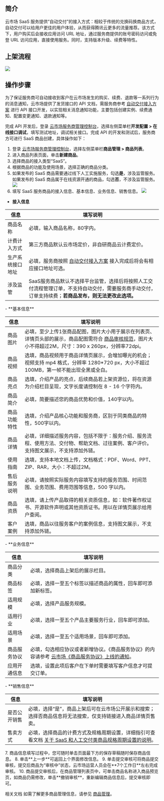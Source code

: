 ## 简介
云市场 SaaS 服务提供“自动交付”的接入方式：相较于传统的兑换码换商品方式，自动交付可以给用户更佳的用户体验，从而获得腾讯云更多的流量推荐。该方式下，用户购买后会接收应用访问 URL 地址，通过服务商提供的账号密码访问或免登 URL 访问应用，直接使用服务。同时，支持版本升级、续费等特性。 

## 上架流程 
![](https://main.qcloudimg.com/raw/b41ad4b56260336df8b1f95cda91b230.png) 


## 操作步骤
为了保证服务商可自动接收到客户在云市场发生的购买、续费、退款等一系列行为的消息通知，云市场提供了发货接口的 API 文档，需服务商参考 [自动交付接入方案](https://cloud.tencent.com/document/product/306/37730) 进行 API 接口开发，以实现相关消息通知功能，主要包括创建实例、续费通知、配置变更通知、退款通知等。

完成 API 开发后，登录 [云市场服务商管理控制台](https://console.cloud.tencent.com/serviceprovider)，选择左侧菜单栏**开发配置 > 在线接口调试**，填写测试地址，调试相关接口。完成 API 的开发和测试后，服务商方可进行 SaaS 商品创建，具体操作如下：
1. 登录 [云市场服务商管理控制台](https://console.cloud.tencent.com/serviceprovider)，选择左侧菜单栏**商品管理 > 商品列表**。
2. 进入商品列表页面，单击**新建商品**。
3. 选择商品的接入类型“SaaS”。
4. 根据商品的功能及使用场景，选择正确的商品分类。
5. 如果发布的 SaaS 商品需要通过线下人工实施服务，勾选**是**，涉及监管服务。如果发布的 SaaS 商品属于在线资源开通的商品，勾选**否**，不涉及监管服务。
![](https://qcloudimg.tencent-cloud.cn/raw/f7182e161f88f108eae55d513a3c7cd6.png)
6. 填写 SaaS 服务商品的接入信息、基本信息、业务信息、销售信息。
![](https://qcloudimg.tencent-cloud.cn/raw/25c04e2da0f5d04b4792e6b39aa1b382.png)
 - **接入信息**
<table>
<thead>
<tr>
<th>信息</th>
<th>填写说明</th>
</tr>
</thead>
<tbody><tr>
<td>商品名称</td>
<td>必填，输入商品名称，80字内。</td>
</tr>
<tr>
<td>计费计入方式</td>
<td>第三方商品默认云市场定价，非自研商品云计费定价。</td>
</tr>
<tr>
<td>生产系统接口地址</td>
<td>必填，服务商按照 <a href="https://cloud.tencent.com/document/product/306/37730">自动交付接入方案</a> 接入完成后将会有相应接口地址可选。 </td>
</tr>
<tr>
<td>涉及监管</td>
<td>SaaS服务商品默认不选择平台监管，选择后将按照人工交付流程管理订单，不支持自动交付，需要服务商手动交付，订单支持续费；<strong>若商品发布，则无法更改此选项<strong>。</td>
</tr>
</tbody></table>
 - **基本信息**
<table>
<thead>
<tr>
<th>信息</th>
<th>填写说明</th>
</tr>
</thead>
<tbody><tr>
<td>商品图片</td>
<td>必填，至少上传1张商品配图，图片大小用于展示在列表页、详情页头部的展示，商品配图需符合 <a href="https://cloud.tencent.com/document/product/306/31933">商品审核规范</a>，图片大小不得超过2M，尺寸：390 x 260px，分辨率72dpi。</td>
</tr>
<tr>
<td>商品视频</td>
<td>选填，商品视频用于商品详情页展示，会增加曝光的机会；视频支持 mp4 格式，分辨率 1280*720 px，大小不超过 100MB，第一帧不能出现全黑或全白。</td>
</tr>
<tr>
<td>商品亮点</td>
<td>选填，介绍产品的亮点，后续商品若上架资源位，将在资源为介绍栏目呈现，文字长度请控制在 8 - 16 个字符内。</td>
</tr>
<tr>
<td>商品简介</td>
<td>必填，简要描述您的商品优势和价值，140字以内。</td>
</tr>
<tr>
<td>商品功能特性</td>
<td>选填，介绍产品核心功能和服务商，区别于同类商品的特性，500字以内。</td>
</tr>
<tr>
<td>商品详情</td>
<td>必填，详细描述服务内容，包括不限于：服务介绍、服务流程、使用方法、交付物、帮助文档、过往案例、客户评价。支持图文展示，不支持添加外链。</td>
</tr>
<tr>
<td>使用指南</td>
<td>选填，支持本地文档上传，文档格式：PDF、Word、PPT、ZIP、RAR，大小：不超过2M。</td>
</tr>
<tr>
<td>售后服务说明</td>
<td>必填，请按照实际服务内容填写支持的服务范围、时间范围、业务范围、费用范围等信息，500 字以内。</td>
</tr>
<tr>
<td>商品资质</td>
<td>选填，请上传产品取得的相关资质信息，如：软件著作权证书、开源软件声明或其他资质证书。用以在详情页展示给用户查阅。</td>
</tr>
<tr>
<td>客户案例</td>
<td>选填，商品以往服务客户的案例信息，支持图文展示，不支持添加外链。</td>
</tr>
<tr>
</tbody></table>
 - **业务信息**
<table>
<thead>
<tr>
<th>信息</th>
<th>填写说明</th>
</tr>
</thead>
<tbody><tr>
<td>商品分类</td>
<td>必填，选择商品上架后的展示栏目。</td>
</tr>
<tr>
<td>商品标签</td>
<td>必填，选择一至五个标签以描述商品的属性，回车即可添加新标签。</td>
</tr>
<tr>
<td>适用规模</td>
<td>必填，选择产品服务规模。</td>
</tr>
<tr>
<td>适用行业</td>
<td>必填，选择一至五个产品主要服务行业，回车即可添加。</td>
</tr>
<tr>
<td>适用场景</td>
<td>必填，选择一至五个适用场景，回车即可添加。</td>
</tr>
<tr>
<td>商品服务协议</td>
<td>必填，勾选相应协议或者新增协议。《商品服务协议》的内容请参考 <a href="https://cloud.tencent.com/document/product/306/17853">云市场《商品服务协议》上线的通知</a>。</td>
</tr>
<tr>
<td>应用开通信息</td>
<td>选填，设置此项后客户在下单时需要填写客户信息才可提交订单。</td>
</tr>
</tbody></table>
 - **销售信息**
<table>
<thead>
<tr>
<th>信息</th>
<th>填写说明</th>
</tr>
</thead>
<tbody><tr>
<td>是否公开销售</td>
<td>必填，选择“是”，商品上架后可在云市场公开展示和搜索；选择否商品信息将无法搜索，仅支持链接进入商品详情页售卖。</td>
</tr>
<tr>
<td>售卖方式</td>
<td>必填，选择商品的计费方式及规格周期设置，详细指引可查看文档 <a href=" https://cloud.tencent.com/document/product/306/31732">关于 SaaS 和人工交付类商品规格周期设置的说明</a>。</td>
</tr>
</tbody></table>
7.	商品信息填写过程中，您可随时单击页面最下方的保存草稿随时保存商品信息。
8.	单击**上一步**可返回上个界面修改信息。
9.	单击提交审核可将商品提交审核，提交后商品为“审核中”状态，云市场运营人员会在**7个工作日**左右完成审核。
10.	商品提交审核后，在商品管理列表页中，可单击商品名称进入商品预览页，如商品仍需修改，单击**撤销审核**，重新编辑商品信息后，提交审核即可。

相关文档
如需了解更多商品管理信息，请参见 [商品管理](https://cloud.tencent.com/document/product/306/30009)。
